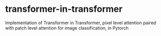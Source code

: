 # transformer-in-transformer
Implementation of Transformer in Transformer, pixel level attention paired with patch level attention for image classification, in Pytorch
